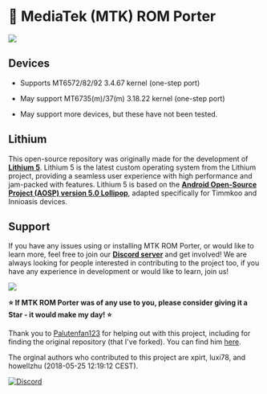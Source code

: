 # 🧪 MediaTek (MTK) ROM Porter

[<img src="https://github.com/user-attachments/assets/9a97cd0d-39f7-45d0-a56b-7e44221b8e87">](https://discord.gg/3zbfaTNN7V)


## Devices

- Supports MT6572/82/92 3.4.67 kernel (one-step port)

- May support MT6735(m)/37(m) 3.18.22 kernel (one-step port)

- May support more devices, but these have not been tested.

## Lithium

This open-source repository was originally made for the development of **[Lithium 5](https://lithium.timmkoo.de)**. Lithium 5 is the latest custom operating system from the Lithium project, providing a seamless user experience with high performance and jam-packed with features. Lithium 5 is based on the **[Android Open-Source Project (AOSP) version 5.0 Lollipop](https://developer.android.com/about/versions/lollipop)**, adapted specifically for Timmkoo and Innioasis devices.

## Support

If you have any issues using or installing MTK ROM Porter, or would like to learn more, feel free to join our **[Discord server](https://discord.gg/3zbfaTNN7V)** and get involved! We are always looking for people interested in contributing to the project too, if you have any experience in development or would like to learn, join us!

[<img src="https://github.com/user-attachments/assets/f61046f5-1dc5-4b0c-87f8-4a94d6cbac96">](https://discord.gg/3zbfaTNN7V)

**⭐ If MTK ROM Porter was of any use to you, please consider giving it a Star - it would make my day! ⭐**

Thank you to [Palutenfan123](https://github.com/timmkoo) for helping out with this project, including for finding the original repository (that I've forked). You can find him [here](https://github.com/timmkoo).

The orginal authors who contributed to this project are xpirt, luxi78, and howellzhu (2018-05-25 12:19:12 CEST).

[![Discord](https://img.shields.io/badge/Discord-%235865F2.svg?style=for-the-badge&logo=discord&logoColor=white)](https://discord.gg/3zbfaTNN7V)
